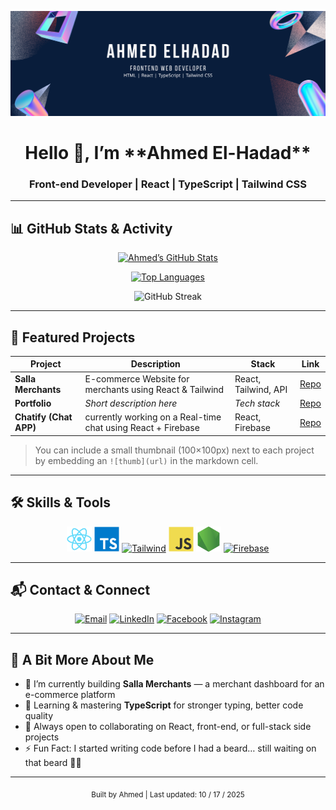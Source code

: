 <!-- ═══════════════ HEADER ═══════════════ -->
<p align="center">
  <img src="https://github.com/AhmedEl-hadad/AhmedEl-hadad/blob/main/Dark%20Blue%20Holographic%20Twitter%20Header.png?raw=true" alt="Banner" />
</p>

<h1 align="center">Hello 👋, I’m **Ahmed El-Hadad**</h1>
<h3 align="center">Front-end Developer | React | TypeScript | Tailwind CSS</h3>

---

## 📊 GitHub Stats & Activity

<p align="center">
  <!-- Dynamic cards from github-readme-stats -->
  <a href="https://github.com/ahmed1ibrahim12">
    <img alt="Ahmed’s GitHub Stats" src="https://github-readme-stats.vercel.app/api?username=ahmed1ibrahim12&show_icons=true&theme=radical" />
  </a>
</p>

<p align="center">
  <a href="https://github.com/ahmed1ibrahim12">
    <img alt="Top Languages" src="https://github-readme-stats.vercel.app/api/top-langs/?username=ahmed1ibrahim12&layout=compact&theme=radical" />
  </a>
</p>

<p align="center">
  <!-- Streak card -->
  <img alt="GitHub Streak" src="https://streak-stats.demolab.com?user=ahmed1ibrahim12&theme=radical" />
</p>

---

## 💼 Featured Projects

<!-- This section can be auto-generated via Action -->
| Project | Description | Stack | Link |
|---|---|---|---|
| **Salla Merchants** | E-commerce Website for merchants using React & Tailwind | React, Tailwind, API | [Repo](https://github.com/AhmedEl-hadad/salla-merchants/) |
| **Portfolio** | _Short description here_ | _Tech stack_ | [Repo](https://github.com/AhmedEl-hadad/AE-Portfolio/) |
| **Chatify (Chat APP)** | currently working on a Real-time chat using React + Firebase | React, Firebase | [Repo](#) |

> You can include a small thumbnail (100×100px) next to each project by embedding an `![thumb](url)` in the markdown cell.

---

## 🛠️ Skills & Tools

<p align="center">
  <a href="https://reactjs.org/"><img src="https://raw.githubusercontent.com/devicons/devicon/master/icons/react/react-original.svg" alt="React" width="40" /></a>
  <a href="https://www.typescriptlang.org/"><img src="https://raw.githubusercontent.com/devicons/devicon/master/icons/typescript/typescript-original.svg" alt="TypeScript" width="40" /></a>
  <a href="https://tailwindcss.com/"><img src="https://www.vectorlogo.zone/logos/tailwindcss/tailwindcss-icon.svg" alt="Tailwind" width="40" /></a>
  <a href="https://developer.mozilla.org/js"><img src="https://raw.githubusercontent.com/devicons/devicon/master/icons/javascript/javascript-original.svg" alt="JS" width="40" /></a>
  <a href="https://nodejs.org/"><img src="https://raw.githubusercontent.com/devicons/devicon/master/icons/nodejs/nodejs-original.svg" alt="Node.js" width="40" /></a>
  <a href="https://firebase.google.com/"><img src="https://www.vectorlogo.zone/logos/firebase/firebase-icon.svg" alt="Firebase" width="40" /></a>
  <!-- add more as needed -->
</p>

---

## 📬 Contact & Connect

<p align="center">
  <a href="mailto:ahmed1ibahim12@gmail.com"><img src="https://img.shields.io/badge/Email-Contact-C14438?style=flat&logo=gmail&logoColor=white" alt="Email" /></a>
  <a href="https://www.linkedin.com/in/ahmed-elhadad1"><img src="https://img.shields.io/badge/LinkedIn-Connect-0A66C2?style=flat&logo=linkedin&logoColor=white" alt="LinkedIn" /></a>
  <a href="https://www.facebook.com/share/1A8zw6kimJ/"><img src="https://img.shields.io/badge/Facebook-Follow-1877F2?style=flat&logo=facebook&logoColor=white" alt="Facebook" /></a>
  <a href="https://www.instagram.com/ahmed_elhad0d_"><img src="https://img.shields.io/badge/Instagram-Follow-E4405F?style=flat&logo=instagram&logoColor=white" alt="Instagram" /></a>
</p>

---

## 🎯 A Bit More About Me

- 🔭 I’m currently building **Salla Merchants** — a merchant dashboard for an e-commerce platform  
- 🌱 Learning & mastering **TypeScript** for stronger typing, better code quality  
- 🤝 Always open to collaborating on React, front-end, or full-stack side projects  
- ⚡ Fun Fact: I started writing code before I had a beard… still waiting on that beard 🧔🏻  

---

<p align="center">
  <sub>Built by Ahmed | Last updated: 10 / 17 / 2025 </sub>
</p>
